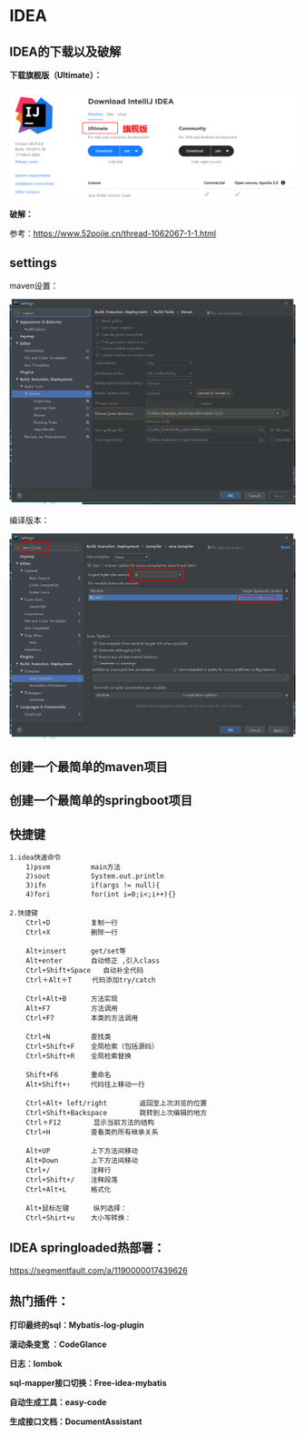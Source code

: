 # IDEA

## IDEA的下载以及破解

**下载旗舰版（Ultimate）：**

![1586098329940](./idea.assets/1586098329940.png)

**破解：**

参考：https://www.52pojie.cn/thread-1062067-1-1.html

## settings

maven设置：

![1586088305805](./idea.assets/1586088305805.png)



编译版本：

![1586097795008](./idea.assets/1586097795008.png)



## 创建一个最简单的maven项目



## 创建一个最简单的springboot项目





## 快捷键

```
1.idea快速命令
	1)psvm			main方法
	2)sout          System.out.println
	3)ifn			if(args != null){
	4)fori			for(int i=0;i<;i++){}
	
2.快捷键
	Ctrl+D     		复制一行
	Ctrl+X     		删除一行
	
	Alt+insert  	get/set等
	Alt+enter		自动修正 ,引入class
	Ctrl+Shift+Space   自动补全代码
	Ctrl＋Alt＋T	   代码添加try/catch
	
	Ctrl+Alt+B		方法实现
	Alt+F7			方法调用
	Ctrl+F7			本类的方法调用
	
	Ctrl+N			查找类
	Ctrl+Shift+F	全局检索（包括源码）
	Ctrl+Shift+R	全局检索替换
	
	Shift+F6 		重命名
	Alt+Shift+↑   	代码往上移动一行
	
	Ctrl+Alt+ left/right 		返回至上次浏览的位置
	Ctrl+Shift+Backspace     	跳转到上次编辑的地方
	Ctrl＋F12		显示当前方法的结构
	Ctrl+H   		查看类的所有继承关系
	
	Alt+UP			上下方法间移动
	Alt+Down		上下方法间移动
	Ctrl+/     		注释行
	Ctrl+Shift+/    注释段落
	Ctrl+Alt+L      格式化
	
	Alt+鼠标左键	  纵列选择：
	Ctrl+Shirt+u	大小写转换：
```

## IDEA springloaded热部署：

https://segmentfault.com/a/1190000017439626

## 热门插件：

**打印最终的sql：Mybatis-log-plugin**

**滚动条变宽 ：CodeGlance**

**日志：lombok**

**sql-mapper接口切换：Free-idea-mybatis**

**自动生成工具：easy-code**

**生成接口文档：DocumentAssistant**